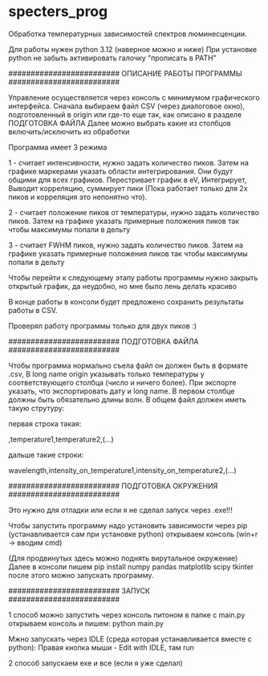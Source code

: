 # specters_prog
Обработка температурных зависимостей спектров люминесценции.

Для работы нужен python 3.12 (наверное можно и ниже)
При установке python не забыть активировать галочку "прописать в PATH"

#########################
ОПИСАНИЕ РАБОТЫ ПРОГРАММЫ
#########################

Управление осуществляется через консоль с минимумом графического интерфейса.
Сначала выбираем файл CSV (через диалоговое окно), подготовленный в origin или где-то еще так, как описано в разделе ПОДГОТОВКА ФАЙЛА
Далее можно выбрать какие из столбцов включить/исключить из обработки

Программа имеет 3 режима

1 - считает интенсивности, нужно задать количество пиков. Затем на графике маркерами указать области интегрирования. Они будут общими для всех графиков. Перестривает график в eV, Интегрирует, Выводит корреляцию, суммирует  пики (Пока работает только для 2х пиков и корреляция это непонятно что).

2 - считает положение пиков от температуры, нужно задать количество пиков. Затем на графике указать примерные положения пиков так чтобы максимумы попали в дельту

3 - считает FWHM пиков, нужно задать количество пиков. Затем на графике указать примерные положения пиков так чтобы максимумы попали в дельту


Чтобы перейти к следующему этапу работы программы нужно закрыть открытый график, да неудобно, но мне было лень делать красиво

В конце работы в консоли будет предложено сохранить результаты работы в CSV.

Проверял работу программы только для двух пиков :)

#########################
ПОДГОТОВКА ФАЙЛА
#########################

Чтобы программа нормально съела файл он должен быть в формате .csv, В long name origin указывать только температуры у соответствующего столбца (число и ничего более). При экспорте указать, что экспортировать дату и long name. В первом столбце должны быть обязательно длины волн.
В общем файл должен иметь такую струтуру:

первая строка такая:

,temperature1,temperature2,(...)

дальше такие строки:

wavelength,intensity_on_temperature1,intensity_on_temperature2,(...)


#########################
ПОДГОТОВКА ОКРУЖЕНИЯ
#########################

Это нужно для отладки или если я не сделал запуск через .exe!!!

Чтобы запустить программу надо установить зависимости через pip (устанавливается сам при установке python)
открываем консоль (win+r -> вводим cmd)

(Для продвинутых здесь можно поднять вирутальное окружение)
Далее в консоли пишем 
pip install numpy pandas matplotlib scipy tkinter
после этого можно запускать программу.

#########################
ЗАПУСК
#########################

1 способ
можно запустить через консоль питоном
в папке с main.py открываем консоль и пишем:
python main.py

Мжно запускать через IDLE (среда которая устанавливается вместе с python):
Правая кнопка мыши - Edit with IDLE, там run

2 способ
запускаем exe и все (если я уже сделал)




